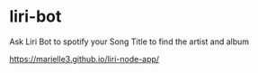 # liri-bot

Ask Liri Bot to spotify your Song Title to find the artist and album

 https://marielle3.github.io/liri-node-app/
